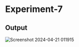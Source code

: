 # Experiment-7
## Output
![Screenshot 2024-04-21 011915](https://github.com/diksha1243/EXP_7-Power-delay/assets/157503687/a493f95f-68d1-45f5-8397-c8ff31eeee99)
